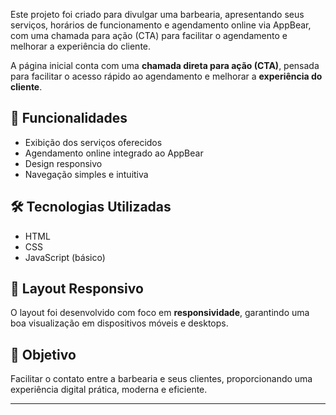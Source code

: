 
Este projeto foi criado para divulgar uma barbearia, apresentando seus serviços, horários de funcionamento e agendamento online via AppBear, com uma chamada para ação (CTA) para facilitar o agendamento e melhorar a experiência do cliente.

A página inicial conta com uma **chamada direta para ação (CTA)**, pensada para facilitar o acesso rápido ao agendamento e melhorar a **experiência do cliente**.

## 🚀 Funcionalidades

- Exibição dos serviços oferecidos
- Agendamento online integrado ao AppBear
- Design responsivo
- Navegação simples e intuitiva

## 🛠️ Tecnologias Utilizadas

- HTML
- CSS
- JavaScript (básico)

## 📱 Layout Responsivo

O layout foi desenvolvido com foco em **responsividade**, garantindo uma boa visualização em dispositivos móveis e desktops.

## 🎯 Objetivo

Facilitar o contato entre a barbearia e seus clientes, proporcionando uma experiência digital prática, moderna e eficiente.

---

